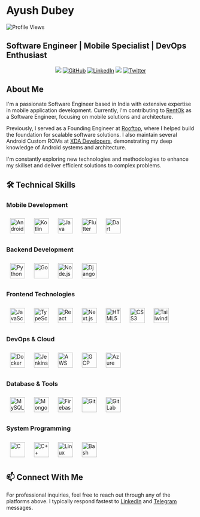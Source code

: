 # Ayush Dubey

![Profile Views](https://komarev.com/ghpvc/?username=Ayushd70)

## Software Engineer | Mobile Specialist | DevOps Enthusiast

<div align="center">
  <a href="mailto:ayushdubey70@gmail.com" target="_blank"><img src="https://img.shields.io/badge/Gmail-D14836?style=for-the-badge&logo=gmail&logoColor=white" /></a>
  <a href="https://github.com/Ayushd70" target="_blank"><img src="https://img.shields.io/badge/github-%2324292e.svg?&style=for-the-badge&logo=github&logoColor=white" alt="GitHub" /></a>
  <a href="https://linkedin.com/in/ayushd70" target="_blank"><img src="https://img.shields.io/badge/linkedin-%231E77B5.svg?&style=for-the-badge&logo=linkedin&logoColor=white" alt="LinkedIn" /></a>
  <a href="https://t.me/Ayushd70" target="_blank"><img src="https://img.shields.io/badge/Telegram-2CA5E0.svg?style=for-the-badge&logo=telegram&logoColor=white" /></a>
  <a href="https://twitter.com/Ayushd70" target="_blank"><img src="https://img.shields.io/badge/twitter-%2300acee.svg?&style=for-the-badge&logo=twitter&logoColor=white" alt="Twitter" /></a>
</div>

## About Me

I'm a passionate Software Engineer based in India with extensive expertise in mobile application development. Currently, I'm contributing to [RentOk](https://rentok.com/) as a Software Engineer, focusing on mobile solutions and architecture.

Previously, I served as a Founding Engineer at [Rooftop](https://rooftopapp.com/), where I helped build the foundation for scalable software solutions. I also maintain several Android Custom ROMs at [XDA Developers](https://forum.xda-developers.com/m/ayushd70.5889244/), demonstrating my deep knowledge of Android systems and architecture.

I'm constantly exploring new technologies and methodologies to enhance my skillset and deliver efficient solutions to complex problems.

## 🛠️ Technical Skills

### Mobile Development
<div>
  <img src="https://cdn.jsdelivr.net/gh/devicons/devicon/icons/android/android-original.svg" alt="Android" height="40" style="margin: 10px" />
  <img src="https://cdn.jsdelivr.net/gh/devicons/devicon/icons/kotlin/kotlin-original.svg" alt="Kotlin" height="40" style="margin: 10px" />
  <img src="https://cdn.jsdelivr.net/gh/devicons/devicon/icons/java/java-original.svg" alt="Java" height="40" style="margin: 10px" />
  <img src="https://cdn.jsdelivr.net/gh/devicons/devicon/icons/flutter/flutter-original.svg" alt="Flutter" height="40" style="margin: 10px" />
  <img src="https://cdn.jsdelivr.net/gh/devicons/devicon/icons/dart/dart-original.svg" alt="Dart" height="40" style="margin: 10px" />
</div>

### Backend Development
<div>
  <img src="https://cdn.jsdelivr.net/gh/devicons/devicon/icons/python/python-original.svg" alt="Python" height="40" style="margin: 10px" />
  <img src="https://cdn.jsdelivr.net/gh/devicons/devicon/icons/go/go-original.svg" alt="Go" height="40" style="margin: 10px" />
  <img src="https://cdn.jsdelivr.net/gh/devicons/devicon/icons/nodejs/nodejs-original.svg" alt="Node.js" height="40" style="margin: 10px" />
  <img src="https://cdn.jsdelivr.net/gh/devicons/devicon/icons/django/django-plain.svg" alt="Django" height="40" style="margin: 10px" />
</div>

### Frontend Technologies
<div>
  <img src="https://cdn.jsdelivr.net/gh/devicons/devicon/icons/javascript/javascript-original.svg" alt="JavaScript" height="40" style="margin: 10px" />
  <img src="https://cdn.jsdelivr.net/gh/devicons/devicon/icons/typescript/typescript-original.svg" alt="TypeScript" height="40" style="margin: 10px" />
  <img src="https://cdn.jsdelivr.net/gh/devicons/devicon/icons/react/react-original.svg" alt="React" height="40" style="margin: 10px" />
  <img src="https://cdn.jsdelivr.net/gh/devicons/devicon/icons/nextjs/nextjs-original.svg" alt="Next.js" height="40" style="margin: 10px" />
  <img src="https://cdn.jsdelivr.net/gh/devicons/devicon/icons/html5/html5-original.svg" alt="HTML5" height="40" style="margin: 10px" />
  <img src="https://cdn.jsdelivr.net/gh/devicons/devicon/icons/css3/css3-original.svg" alt="CSS3" height="40" style="margin: 10px" />
  <img src="https://cdn.jsdelivr.net/gh/devicons/devicon/icons/tailwindcss/tailwindcss-original-wordmark.svg" alt="TailwindCSS" height="40" style="margin: 10px" />
</div>

### DevOps & Cloud
<div>
  <img src="https://cdn.jsdelivr.net/gh/devicons/devicon/icons/docker/docker-original.svg" alt="Docker" height="40" style="margin: 10px" />
  <img src="https://cdn.jsdelivr.net/gh/devicons/devicon/icons/jenkins/jenkins-line.svg" alt="Jenkins" height="40" style="margin: 10px" />
  <img src="https://cdn.jsdelivr.net/gh/devicons/devicon/icons/amazonwebservices/amazonwebservices-original.svg" alt="AWS" height="40" style="margin: 10px" />
  <img src="https://cdn.jsdelivr.net/gh/devicons/devicon/icons/googlecloud/googlecloud-original.svg" alt="GCP" height="40" style="margin: 10px" />
  <img src="https://cdn.jsdelivr.net/gh/devicons/devicon/icons/azure/azure-original.svg" alt="Azure" height="40" style="margin: 10px" />
</div>

### Database & Tools
<div>
  <img src="https://cdn.jsdelivr.net/gh/devicons/devicon/icons/mysql/mysql-original.svg" alt="MySQL" height="40" style="margin: 10px" />
  <img src="https://cdn.jsdelivr.net/gh/devicons/devicon/icons/mongodb/mongodb-original.svg" alt="MongoDB" height="40" style="margin: 10px" />
  <img src="https://cdn.jsdelivr.net/gh/devicons/devicon/icons/firebase/firebase-plain.svg" alt="Firebase" height="40" style="margin: 10px" />
  <img src="https://cdn.jsdelivr.net/gh/devicons/devicon/icons/git/git-original.svg" alt="Git" height="40" style="margin: 10px" />
  <img src="https://cdn.jsdelivr.net/gh/devicons/devicon/icons/gitlab/gitlab-original.svg" alt="GitLab" height="40" style="margin: 10px" />
</div>

### System Programming
<div>
  <img src="https://cdn.jsdelivr.net/gh/devicons/devicon/icons/c/c-original.svg" alt="C" height="40" style="margin: 10px" />
  <img src="https://cdn.jsdelivr.net/gh/devicons/devicon/icons/cplusplus/cplusplus-original.svg" alt="C++" height="40" style="margin: 10px" />
  <img src="https://cdn.jsdelivr.net/gh/devicons/devicon/icons/linux/linux-original.svg" alt="Linux" height="40" style="margin: 10px" />
  <img src="https://cdn.jsdelivr.net/gh/devicons/devicon/icons/bash/bash-original.svg" alt="Bash" height="40" style="margin: 10px" />
</div>

## 📫 Connect With Me

For professional inquiries, feel free to reach out through any of the platforms above. I typically respond fastest to [LinkedIn](https://linkedin.com/in/ayushd70) and [Telegram](https://t.me/Ayushd70) messages.
